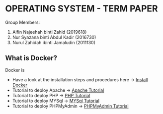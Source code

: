 # OPERATING SYSTEM - TERM PAPER

Group Members:
1. Alfin Najeehah binti Zahid (2019618)
2. Nur Syazana binti Abdul Kadir (2016730)
3. Nurul Zahidah ibinti Jamaludin (2011130)

## What is Docker?
Docker is
 
 * Have a look at the installation steps and procedures here -> [Install Docker](docker-installation.md)
 * Tutorial to deploy Apache -> [Apache Tutorial](apache.md)
 * Tutorial to deploy PHP -> [PHP Tutorial](php.md)
 * Tutorial to deploy MYSql -> [MYSql Tutorial](mysql.md)
 * Tutorial to deploy PHPMyAdmin -> [PHPMyAdmin Tutorial](phpmyadmin.md)
